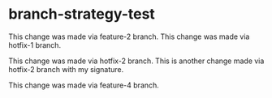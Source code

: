 # branch-strategy-test

This change was made via feature-2 branch.
This change was made via hotfix-1 branch.

This change was made via hotfix-2 branch.
This is another change made via hotfix-2 branch with my signature.

This change was made via feature-4 branch.
